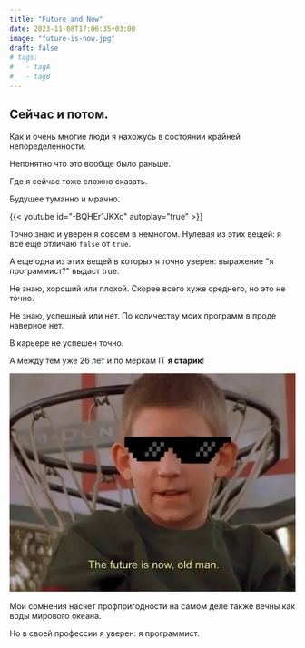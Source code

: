 ```yaml
---
title: "Future and Now"
date: 2023-11-08T17:06:35+03:00
image: "future-is-now.jpg"
draft: false
# tags:
#   - tagA
#   - tagB
---
```


## Сейчас и потом.

Как и очень многие люди я нахожусь в состоянии крайней непоределенности.

Непонятно что это вообще было раньше.

Где я сейчас тоже сложно сказать.

Будущее туманно и мрачно.


{{< youtube id="-BQHEr1JKXc" autoplay="true" >}}


Точно знаю и уверен я совсем в немногом. Нулевая из этих вещей: я все еще отличаю `false` от `true`.

А еще одна из этих вещей в которых я точно уверен: выражение "я программист?" выдаст true.

Не знаю, хороший или плохой. Скорее всего хуже среднего, но это не точно.

Не знаю, успешный или нет. По количеству моих программ в проде наверное нет.

В карьере не успешен точно.

А между тем уже 26 лет и по меркам IT **я старик**!

![](future-is-now-old.jpg)


Мои сомнения насчет профпригодности на самом деле также вечны как воды мирового океана.

Но в своей профессии я уверен: я программист. 